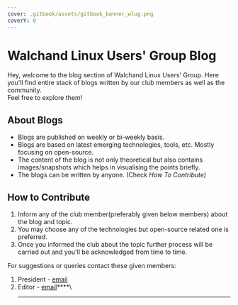 ```yaml
---
cover: .gitbook/assets/gitbook_banner_wlug.png
coverY: 0
---
```


# Walchand Linux Users' Group Blog

Hey, welcome to the blog section of Walchand Linux Users' Group. Here you'll find entire stack of blogs written by our club members as well as the community.\
Feel free to explore them!

## **About Blogs**

* Blogs are published on weekly or bi-weekly basis.
* Blogs are based on latest emerging technologies, tools, etc. Mostly focusing on open-source.
* The content of the blog is not only theoretical but also contains images/snapshots which helps in visualising the points briefly.
* The blogs can be written by anyone. (Check _How To Contribute)_

## **How to Contribute**

1. Inform any of the club member(preferably given below members) about the blog and topic.
2. You may choose any of the technologies but open-source related one is preferred.
3. Once you informed the club about the topic further process will be carried out and you'll be acknowledged from time to time.

For suggestions or queries contact these given members:

1. President - [email](mailto:president@wcewlug.org)
2. Editor - [email](mailto:editor@wcewlug.org)****\
   ****
